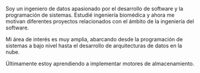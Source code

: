 Soy un ingeniero de datos apasionado por el desarrollo de software y la programación de sistemas. Estudié ingeniería biomédica y ahora me motivan diferentes proyectos relacionados con el ámbito de la ingeniería del software.

Mi área de interés es muy amplia, abarcando desde la programación de sistemas a bajo nivel hasta el desarrollo de arquitecturas de datos en la nube.

Últimamente estoy aprendiendo a implementar motores de almacenamiento.